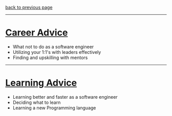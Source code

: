 [back to previous page](../README.md)

--- 

# [Career Advice](./careerAdvice.md)
- What not to do as a software engineer
- Utilizing your 1:1's with leaders effectively
- Finding and upskilling with mentors 

---

# [Learning Advice](./learningAdvice.md)
- Learning better and faster as a software engineer
- Deciding what to learn
- Learning a new Programming language